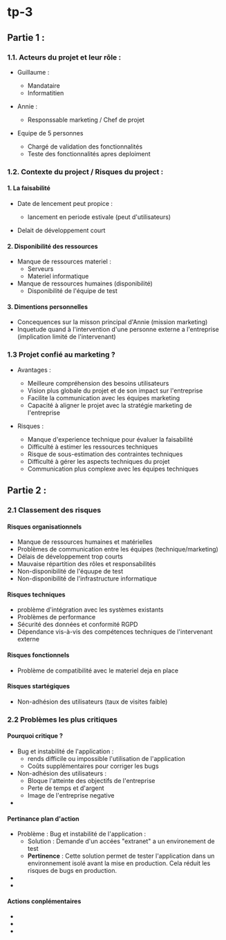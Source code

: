 # tp-3

## Partie 1 :

### 1.1. Acteurs du projet et leur rôle :

- Guillaume :

  - Mandataire
  - Informatitien

- Annie :

  - Responssable marketing / Chef de projet

- Equipe de 5 personnes
  - Chargé de validation des fonctionnalités
  - Teste des fonctionnalités apres deploiment

### 1.2. Contexte du project / Risques du project :

#### 1. La faisabilité

- Date de lencement peut propice :

  - lancement en periode estivale (peut d'utilisateurs)

- Delait de développement court

#### 2. Disponibilité des ressources

- Manque de ressources materiel :
  - Serveurs
  - Materiel informatique
- Manque de ressources humaines (disponibilité)
  - Disponibilité de l'équipe de test

#### 3. Dimentions personnelles

- Concequences sur la misson principal d'Annie (mission marketing)
- Inquetude quand à l'intervention d'une personne externe a l'entreprise (implication limité de l'intervenant)

### 1.3 Projet confié au marketing ?

- Avantages :

  - Meilleure compréhension des besoins utilisateurs
  - Vision plus globale du projet et de son impact sur l'entreprise
  - Facilite la communication avec les équipes marketing
  - Capacité à aligner le projet avec la stratégie marketing de l'entreprise

- Risques :
  - Manque d'experience technique pour évaluer la faisabilité
  - Difficulté à estimer les ressources techniques
  - Risque de sous-estimation des contraintes techniques
  - Difficulté à gérer les aspects techniques du projet
  - Communication plus complexe avec les équipes techniques

## Partie 2 :

### 2.1 Classement des risques

#### Risques organisationnels

- Manque de ressources humaines et matérielles
- Problèmes de communication entre les équipes (technique/marketing)
- Délais de développement trop courts
- Mauvaise répartition des rôles et responsabilités
- Non-disponibilité de l'équupe de test
- Non-disponibilité de l'infrastructure informatique

#### Risques techniques

- problème d'intégration avec les systèmes existants
- Problèmes de performance
- Sécurité des données et conformité RGPD
- Dépendance vis-à-vis des compétences techniques de l'intervenant externe

#### Risques fonctionnels

- Problème de compatibilité avec le materiel deja en place

#### Risques startégiques

- Non-adhésion des utilisateurs (taux de visites faible)

### 2.2 Problèmes les plus critiques

#### Pourquoi critique ?

- Bug et instabilité de l'application :
  - rends difficile ou impossible l'utilisation de l'application
  - Coûts supplémentaires pour corriger les bugs
- Non-adhésion des utilisateurs :
  - Bloque l'atteinte des objectifs de l'entreprise
  - Perte de temps et d'argent
  - Image de l'entreprise negative
-

#### Pertinance plan d'action

- Problème : Bug et instabilité de l'application :
  - Solution : Demande d'un accées "extranet" a un environement de test
  - **Pertinence** : Cette solution permet de tester l'application dans un environnement isolé avant la mise en production. Cela réduit les risques de bugs en production.
-
-

#### Actions conplémentaires

-
-
-
